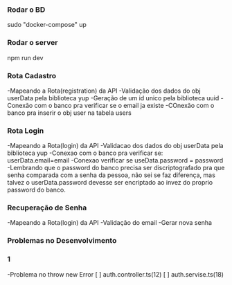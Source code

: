 ### Rodar o BD
sudo "docker-compose" up
### Rodar o server
npm run dev

### Rota Cadastro
-Mapeando a Rota(registration) da API
-Validação dos dados do obj userData pela biblioteca yup
-Geração de um id unico pela biblioteca uuid
-Conexão com o banco pra verificar se o email ja existe
-COnexão com o banco pra inserir o obj user na tabela users

### Rota Login
-Mapeando a Rota(login) da API
-Validacao dos dados do obj userData pela biblioteca yup
-Conexao com o banco pra verificar se: userData.email=email
-Conexao verificar se useData.password = password 
-Lembrando que o password do banco precisa ser discriptografado pra que senha comparada com a senha da pessoa, não sei se faz diferença, mas talvez o userData.password devesse ser encriptado ao invez
do proprio password do banco.

### Recuperação de Senha
-Mapeando a Rota(login) da API
-Validação do email
-Gerar nova senha

### Problemas no Desenvolvimento
### 1

-Problema no throw new Error
[ ] auth.controller.ts(12)
[ ] auth.servise.ts(18)
